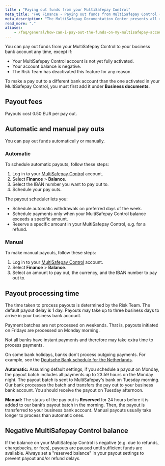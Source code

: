 ```yaml
---
title : "Paying out funds from your MultiSafepay Control"
meta_title: "FAQ Finance - Paying out funds from MultiSafepay Control - MultiSafepay Docs"
meta_description: "The MultiSafepay Documentation Center presents all relevant information about our Plugins and API. You can also find support pages for payment methods, tools and general questions as well as the contact details of our Support and Integration Teams."
read_more: "."
aliases: 
    - /faq/general/how-can-i-pay-out-the-funds-on-my-multisafepay-account-
---
```

You can pay out funds from your MultiSafepay Control to your business bank account any time, except if:
- Your MultiSafepay Control account is not yet fully activated. 
- Your account balance is negative.
- The Risk Team has deactivated this feature for any reason. 

To make a pay out to a different bank account than the one activated in your MultiSafepay Control, you must first add it under **Business documents**.

## Payout fees
Payouts cost 0.50 EUR per pay out.

## Automatic and manual pay outs 
You can pay out funds automatically or manually.

### Automatic

To schedule automatic payouts, follow these steps:

1. Log in to your [MultiSafepay Control](https://merchant.multisafepay.com) account.
2. Select **Finance** > **Balance**.
3. Select the IBAN number you want to pay out to.
4. Schedule your pay outs.

The payout scheduler lets you:

 * Schedule automatic withdrawals on preferred days of the week.
 * Schedule payments only when your MultiSafepay Control balance exceeds a specific amount.
 * Reserve a specific amount in your MultiSafepay Control, e.g. for a refund.

### Manual

To make manual payouts, follow these steps:

1. Log in to your [MultiSafepay Control](https://merchant.multisafepay.com) account.
2. Select **Finance** > **Balance**.
3. Select an amount to pay out, the currency, and the IBAN number to pay out to.

## Payout processing time 
The time taken to process payouts is determined by the Risk Team. The default payout delay is 1 day. Payouts may take up to three business days to arrive in your business bank account.

Payment batches are not processed on weekends. That is, payouts initiated on Fridays are processed on Monday morning.

Not all banks have instant payments and therefore may take extra time to process payments.

On some bank holidays, banks don't process outgoing payments. For example, see the [Deutsche Bank schedule for the Netherlands](https://www.deutschebank.nl/nl/content/producten_en_services_services_international_holidays_2017.html).

**Automatic:** Assuming default settings, if you schedule a payout on Monday, the payout batch includes all payments up to 23:59 hours on the Monday night. The payout batch is sent to MultiSafepay's bank on Tuesday morning. Our bank processes the batch and transfers the pay out to your business bank account. You should receive the payout on Tuesday afternoon.

**Manual:** The status of the pay out is **Reserved** for 24 hours before it is added to our bank’s payout batch in the morning. Then, the payout is transferred to your business bank account. Manual payouts usually take longer to process than automatic ones.

## Negative MultiSafepay Control balance
If the balance on your MultiSafepay Control is negative (e.g. due to refunds, chargebacks, or fees), payouts are paused until sufficient funds are available. Always set a "reserved balance" in your payout settings to prevent payout and/or refund delays.
